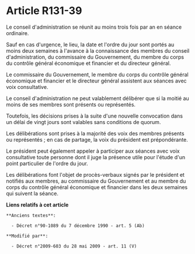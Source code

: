 # Article R131-39

Le conseil d'administration se réunit au moins trois fois par an en séance ordinaire. 

Sauf en cas d'urgence, le lieu, la date et l'ordre du jour sont portés au moins deux semaines à l'avance à la connaissance
des membres du conseil d'administration, du commissaire du Gouvernement, du   membre du corps du contrôle général économique
et financier  et du directeur général. 

Le commissaire du Gouvernement, le   membre du corps du contrôle général économique et financier  et le directeur général
assistent aux séances avec voix consultative. 

Le conseil d'administration ne peut valablement délibérer que si la moitié au moins de ses membres sont présents ou
représentés. 

Toutefois, les décisions prises à la suite d'une nouvelle convocation dans un délai de vingt jours sont valables sans
conditions de quorum. 

Les délibérations sont prises à la majorité des voix des membres présents ou représentés ; en cas de partage, la voix du
président est prépondérante. 

Le président peut également appeler à participer aux séances avec voix consultative toute personne dont il juge la présence
utile pour l'étude d'un point particulier de l'ordre du jour. 

Les délibérations font l'objet de procès-verbaux signés par le président et notifiés aux membres, au commissaire du
Gouvernement et au   membre du corps du contrôle général économique et financier  dans les deux semaines qui suivent la
séance.

**Liens relatifs à cet article**

	**Anciens textes**:

	  - Décret n°90-1089 du 7 décembre 1990 - art. 5 (Ab)

	**Modifié par**:

	  - Décret n°2009-603 du 28 mai 2009 - art. 11 (V)
